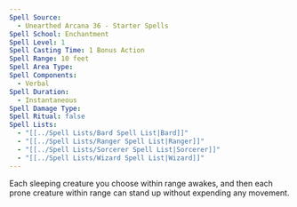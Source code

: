 ```yaml
---
Spell Source:
  - Unearthed Arcana 36 - Starter Spells
Spell School: Enchantment
Spell Level: 1
Spell Casting Time: 1 Bonus Action
Spell Range: 10 feet
Spell Area Type: 
Spell Components:
  - Verbal
Spell Duration:
  - Instantaneous
Spell Damage Type: 
Spell Ritual: false
Spell Lists:
  - "[[../Spell Lists/Bard Spell List|Bard]]"
  - "[[../Spell Lists/Ranger Spell List|Ranger]]"
  - "[[../Spell Lists/Sorcerer Spell List|Sorcerer]]"
  - "[[../Spell Lists/Wizard Spell List|Wizard]]"
---
```


Each sleeping creature you choose within range awakes, and then each prone creature within range can stand up without expending any movement.
